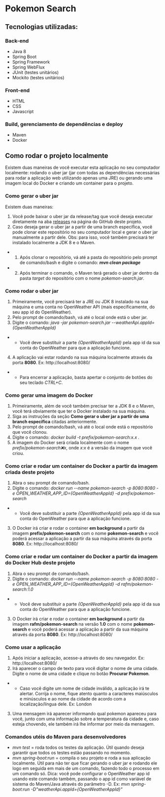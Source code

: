 # Pokemon Search

## Tecnologias utilizadas:

### Back-end
* Java 8
* Spring Boot
* Spring Framework
* Spring WebFlux
* JUnit (testes unitários)
* Mockito (testes unitários)

### Front-end
* HTML
* CSS
* Javascript

### Build, gerenciamento de dependências e deploy
* Maven
* Docker

## Como rodar o projeto localmente
Existem duas maneiras de você executar esta aplicação no seu computador localmente: rodando o uber jar (jar com todas as dependências necessárias para rodar a aplicação web utilizando apenas uma JRE) ou gerando uma imagem local do Docker e criando um container para o projeto.

### Como gerar o uber jar
Existem duas maneiras:
1. Você pode baixar o uber jar da release/tag que você deseja executar diretamente na aba [releases](https://github.com/rafm/pokemon-search/releases) na página do GitHub deste projeto.
2. Caso deseja gerar o uber jar a partir de uma branch específica, você pode clonar este repositório no seu computador local e gerar o uber jar manualmente a partir dele. Obs: para isso, você também precisará ter instalado localmente a JDK 8 e o Maven.
- 1. Após clonar o repositório, vá até a pasta do repositório pelo prompt de comando/bash e digite o comando: **_mvn clean package_**
- 2. Após terminar o comando, o Maven terá gerado o uber jar dentro da pasta _target_ do repositório com o nome _pokemon-search.jar_.

### Como rodar o uber jar
1. Primeiramente, você precisará ter a JRE ou JDK 8 instalado na sua máquina e uma conta no OpenWeather API (mais especificamente, do seu app id do OpenWeather).
2. Pelo prompt de comando/bash, vá até o local onde está o uber jar.
3. Digite o comando: _java -jar pokemon-search.jar --weatherApi.appId={OpenWeatherAppId}_
- * Você deve substituir a parte _{OpenWeatherAppId}_ pela app id da sua conta do OpenWeather para que a aplicação funcione.
4. A aplicação vai estar rodando na sua máquina localmente através da porta **8080**. Ex: http://localhost:8080/
- * Para encerrar a aplicação, basta apertar o conjunto de botões do seu teclado _CTRL+C_.

### Como gerar uma imagem do Docker
1. Primeiramente, além de você também precisar ter a JDK 8 e o Maven, você terá obviamente que ter o Docker instalado na sua máquina.
2. Siga as instruções da seção **Como gerar o uber jar a partir de uma branch específica** citadas anteriormente.
3. Pelo prompt de comando/bash, vá até o local onde está o repositório que você clonou.
4. Digite o comando: _docker build -t prefix/pokemon-search:x.x ._
5. A imagem do Docker será criada localmente com o nome _prefix/pokemon-search:x:x_, onde _x:x_ é a versão da imagem que você criou.

### Como criar e rodar um container do Docker a partir da imagem criada deste projeto
1. Abra o seu prompt de comando/bash.
2. Digite o comando: _docker run --name pokemon-search -p 8080:8080 -e OPEN_WEATHER_APP_ID={OpenWeatherAppId} -d prefix/pokemon-search_
- * Você deve substituir a parte _{OpenWeatherAppId}_ pela app id da sua conta do OpenWeather para que a aplicação funcione.
3. O Docker irá criar e rodar o container **em background** a partir da imagem **prefix/pokemon-search** com o nome **pokemon-search** e você poderá acessar a aplicação a partir da sua máquina através da porta **8080**. Ex: http://localhost:8080/

### Como criar e rodar um container do Docker a partir da imagem do Docker Hub deste projeto
1. Abra o seu prompt de comando/bash.
2. Digite o comando: _docker run --name pokemon-search -p 8080:8080 -e OPEN_WEATHER_APP_ID={OpenWeatherAppId} -d rafm/pokemon-search:1.0_
- * Você deve substituir a parte _{OpenWeatherAppId}_ pela app id da sua conta do OpenWeather para que a aplicação funcione.
3. O Docker irá criar e rodar o container **em background** a partir da imagem **rafm/pokemon-search** na versão **1.0** com o nome **pokemon-search** e você poderá acessar a aplicação a partir da sua máquina através da porta **8080**. Ex: http://localhost:8080/

### Como usar a aplicação
1. Após iniciar a aplicação, acesse-a através do seu navegador. Ex: http://localhost:8080/
2. Irá aparecer o campo de texto para você digitar o nome de uma cidade. Digite o nome de uma cidade e clique no botão **Procurar Pokemon**.
- * Caso você digite um nome de cidade inválido, a aplicação irá te alertar. Corrija o nome, fique atento quanto a caracteres maiúsculos e minúsculos e ao nome da cidade de acordo com a localização/língua dele. Ex: London
3. Uma mensagem irá aparecer informando qual pokemon apareceu para você, junto com uma informação sobre a temperatura da cidade e, caso esteja chovendo, ele também irá lhe informar por meio da mensagem.

### Comandos utéis do Maven para desenvolvedores
* _mvn test_ = roda todos os testes da aplicação. Útil quando deseja garantir que todos os testes estão passando no momento.
* _mvn spring-boot:run_ = compila o seu projeto e roda a sua aplicação localmente. Útil para não ter que ficar gerando o uber jar e rodando ele logo em seguida em mais de um comando, fazendo todo o processo em um comando só. Dica: você pode configurar o OpenWeather app id usando este comando também, passando o app id como variável de sistema do Maven/Java através do parâmetro -D. Ex: _mvn spring-boot:run -D"weatherApi.appId={OpenWeatherAppId}"_
